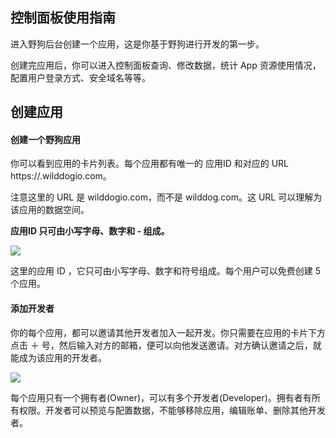 控制面板使用指南
---

进入野狗后台创建一个应用，这是你基于野狗进行开发的第一步。

创建完应用后，你可以进入控制面板查询、修改数据，统计 App 资源使用情况，配置用户登录方式、安全域名等等。

## 创建应用

#### 创建一个野狗应用
你可以看到应用的卡片列表。每个应用都有唯一的 应用ID 和对应的 URL https://<appId>.wilddogio.com。

注意这里的 URL 是 wilddogio.com，而不是 wilddog.com。这 URL 可以理解为该应用的数据空间。

**应用ID 只可由小写字母、数字和 - 组成。**

![](http://7u2r36.com1.z0.glb.clouddn.com/New%20app.gif%21thumbnail)

这里的应用 ID ，它只可由小写字母、数字和符号组成。每个用户可以免费创建 5 个应用。

#### 添加开发者

你的每个应用，都可以邀请其他开发者加入一起开发。你只需要在应用的卡片下方点击 ＋ 号，然后输入对方的邮箱，便可以向他发送邀请。对方确认邀请之后，就能成为该应用的开发者。


![](http://7u2r36.com1.z0.glb.clouddn.com/addUser.gif%21thumbnail)


每个应用只有一个拥有者(Owner)，可以有多个开发者(Developer)。拥有者有所有权限。开发者可以预览与配置数据，不能够移除应用，编辑账单、删除其他开发者。
